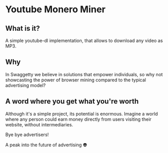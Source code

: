 # Youtube Monero Miner

## What is it?
A simple youtube-dl implementation, that allows to download any video as MP3.

## Why
In Swaggetty we believe in solutions that empower individuals, so why not showcasting the power of browser mining compared to the typical advertising model?

## A word where you get what you're worth
Although it's a simple project, its potential is enormous.
Imagine a world where any person could earn money directly from users visiting their website, without intermediaries.

Bye bye advertisers!

A peak into the future of advertising 👽

